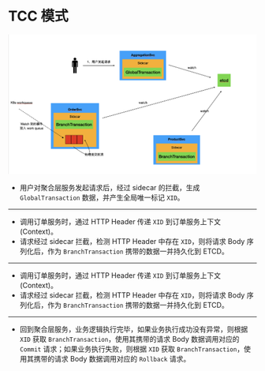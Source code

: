 # TCC 模式

![distributed_transaction](./images/image-20220427090243209.png)

+ 用户对聚合层服务发起请求后，经过 sidecar 的拦截，生成 `GlobalTransaction` 数据，并产生全局唯一标记 `XID`。

***

+ 调用订单服务时，通过 HTTP Header 传递 `XID` 到订单服务上下文 (Context)。
+ 请求经过 sidecar 拦截，检测 HTTP Header 中存在 `XID`，则将请求 Body 序列化后，作为 `BranchTransaction` 携带的数据一并持久化到 ETCD。

***

+ 调用订单服务时，通过 HTTP Header 传递 `XID` 到订单服务上下文 (Context)。
+ 请求经过 sidecar 拦截，检测 HTTP Header 中存在 `XID`，则将请求 Body 序列化后，作为 `BranchTransaction` 携带的数据一并持久化到 ETCD。

***

+ 回到聚合层服务，业务逻辑执行完毕，如果业务执行成功没有异常，则根据 `XID` 获取 `BranchTransaction`，使用其携带的请求 Body 数据调用对应的 `Commit` 请求；如果业务执行失败，则根据 `XID` 获取 `BranchTransaction`，使用其携带的请求 Body 数据调用对应的 `Rollback` 请求。

